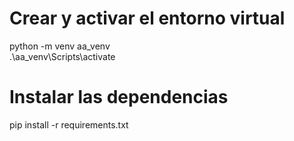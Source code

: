 # Crear y activar el entorno virtual
python -m venv aa_venv  
.\aa_venv\Scripts\activate 

# Instalar las dependencias
pip install -r requirements.txt